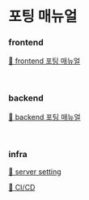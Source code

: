 # 포팅 매뉴얼


### frontend
[🧷 frontend 포팅 매뉴얼](https://fearless-texture-68a.notion.site/frontend-dbdd4a48c7474969a063fdc1b8f2f372?pvs=4)

<br>

### backend
[🧷 backend 포팅 매뉴얼](https://fearless-texture-68a.notion.site/backend-1c3be6d76f7c4a9ebdc8f4d88b31f8dd?pvs=4)

<br>

### infra
[🧷 server setting](https://fearless-texture-68a.notion.site/server-setting-16276e7ff32a46bd9e4f61e14e4bbb0c?pvs=4)

[🧷 CI/CD](https://fearless-texture-68a.notion.site/CI-CD-fa1c5599447e442fb4909c85400862de?pvs=4)
